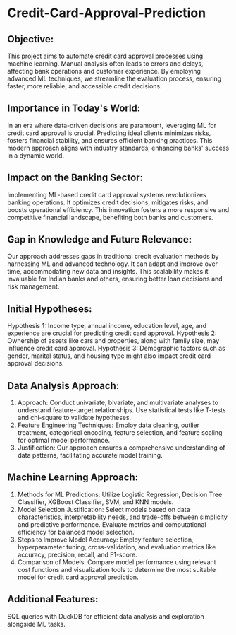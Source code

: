 # Credit-Card-Approval-Prediction
## Objective:
This project aims to automate credit card approval processes using machine learning. Manual analysis often leads to errors and delays, affecting bank operations and customer experience. By employing advanced ML techniques, we streamline the evaluation process, ensuring faster, more reliable, and accessible credit decisions.

## Importance in Today's World:
In an era where data-driven decisions are paramount, leveraging ML for credit card approval is crucial. Predicting ideal clients minimizes risks, fosters financial stability, and ensures efficient banking practices. This modern approach aligns with industry standards, enhancing banks' success in a dynamic world.

## Impact on the Banking Sector:
Implementing ML-based credit card approval systems revolutionizes banking operations. It optimizes credit decisions, mitigates risks, and boosts operational efficiency. This innovation fosters a more responsive and competitive financial landscape, benefiting both banks and customers.

## Gap in Knowledge and Future Relevance:
Our approach addresses gaps in traditional credit evaluation methods by harnessing ML and advanced technology. It can adapt and improve over time, accommodating new data and insights. This scalability makes it invaluable for Indian banks and others, ensuring better loan decisions and risk management.

## Initial Hypotheses:
Hypothesis 1: Income type, annual income, education level, age, and experience are crucial for predicting credit card approval.
Hypothesis 2: Ownership of assets like cars and properties, along with family size, may influence credit card approval.
Hypothesis 3: Demographic factors such as gender, marital status, and housing type might also impact credit card approval decisions.

## Data Analysis Approach:
1. Approach: Conduct univariate, bivariate, and multivariate analyses to understand feature-target relationships. Use statistical tests like T-tests and chi-square to validate hypotheses.
2. Feature Engineering Techniques: Employ data cleaning, outlier treatment, categorical encoding, feature selection, and feature scaling for optimal model performance.
3. Justification: Our approach ensures a comprehensive understanding of data patterns, facilitating accurate model training.

## Machine Learning Approach:
1. Methods for ML Predictions: Utilize Logistic Regression, Decision Tree Classifier, XGBoost Classifier, SVM, and KNN models.
2. Model Selection Justification: Select models based on data characteristics, interpretability needs, and trade-offs between simplicity and predictive performance. Evaluate metrics and computational efficiency for balanced model selection.
3. Steps to Improve Model Accuracy: Employ feature selection, hyperparameter tuning, cross-validation, and evaluation metrics like accuracy, precision, recall, and F1-score.
4. Comparison of Models: Compare model performance using relevant cost functions and visualization tools to determine the most suitable model for credit card approval prediction.

## Additional Features:
SQL queries with DuckDB for efficient data analysis and exploration alongside ML tasks.
